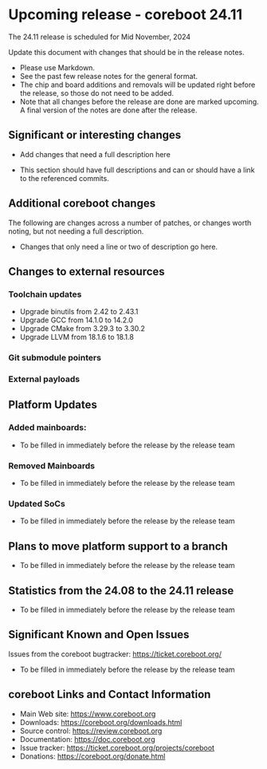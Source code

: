 Upcoming release - coreboot 24.11
========================================================================

The 24.11 release is scheduled for Mid November, 2024


Update this document with changes that should be in the release notes.

* Please use Markdown.
* See the past few release notes for the general format.
* The chip and board additions and removals will be updated right
  before the release, so those do not need to be added.
* Note that all changes before the release are done are marked upcoming.
  A final version of the notes are done after the release.



Significant or interesting changes
----------------------------------

* Add changes that need a full description here

* This section should have full descriptions and can or should have
  a link to the referenced commits.



Additional coreboot changes
---------------------------

The following are changes across a number of patches, or changes worth
noting, but not needing a full description.

* Changes that only need a line or two of description go here.



Changes to external resources
-----------------------------

### Toolchain updates

* Upgrade binutils from 2.42 to 2.43.1
* Upgrade GCC from 14.1.0 to 14.2.0
* Upgrade CMake from 3.29.3 to 3.30.2
* Upgrade LLVM from 18.1.6 to 18.1.8

### Git submodule pointers


### External payloads



Platform Updates
----------------

### Added mainboards:
* To be filled in immediately before the release by the release team


### Removed Mainboards
* To be filled in immediately before the release by the release team


### Updated SoCs
* To be filled in immediately before the release by the release team



Plans to move platform support to a branch
------------------------------------------
* To be filled in immediately before the release by the release team



Statistics from the 24.08 to the 24.11 release
--------------------------------------------
* To be filled in immediately before the release by the release team



Significant Known and Open Issues
---------------------------------

Issues from the coreboot bugtracker: <https://ticket.coreboot.org/>
* To be filled in immediately before the release by the release team



coreboot Links and Contact Information
--------------------------------------

* Main Web site: <https://www.coreboot.org>
* Downloads: <https://coreboot.org/downloads.html>
* Source control: <https://review.coreboot.org>
* Documentation: <https://doc.coreboot.org>
* Issue tracker: <https://ticket.coreboot.org/projects/coreboot>
* Donations: <https://coreboot.org/donate.html>
